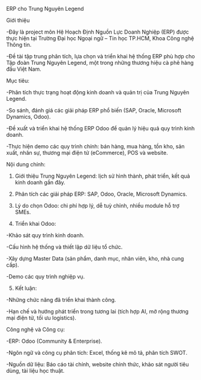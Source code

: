ERP cho Trung Nguyên Legend

Giới thiệu

-Đây là project môn Hệ Hoạch Định Nguồn Lực Doanh Nghiệp (ERP) được thực hiện tại Trường Đại học Ngoại ngữ – Tin học TP.HCM, Khoa Công nghệ Thông tin.

-Đề tài tập trung phân tích, lựa chọn và triển khai hệ thống ERP phù hợp cho Tập đoàn Trung Nguyên Legend, một trong những thương hiệu cà phê hàng đầu Việt Nam.

Mục tiêu:

-Phân tích thực trạng hoạt động kinh doanh và quản trị của Trung Nguyên Legend.

-So sánh, đánh giá các giải pháp ERP phổ biến (SAP, Oracle, Microsoft Dynamics, Odoo).

-Đề xuất và triển khai hệ thống ERP Odoo để quản lý hiệu quả quy trình kinh doanh.

-Thực hiện demo các quy trình chính: bán hàng, mua hàng, tồn kho, sản xuất, nhân sự, thương mại điện tử (eCommerce), POS và website.

Nội dung chính:

1. Giới thiệu Trung Nguyên Legend: lịch sử hình thành, phát triển, kết quả kinh doanh gần đây.

2. Phân tích các giải pháp ERP: SAP, Odoo, Oracle, Microsoft Dynamics.

3. Lý do chọn Odoo: chi phí hợp lý, dễ tuỳ chỉnh, nhiều module hỗ trợ SMEs.

4. Triển khai Odoo:

-Khảo sát quy trình kinh doanh.

-Cấu hình hệ thống và thiết lập dữ liệu tổ chức.

-Xây dựng Master Data (sản phẩm, danh mục, nhân viên, kho, nhà cung cấp).

-Demo các quy trình nghiệp vụ.

5. Kết luận:

-Những chức năng đã triển khai thành công.

-Hạn chế và hướng phát triển trong tương lai (tích hợp AI, mở rộng thương mại điện tử, tối ưu logistics).

Công nghệ và Công cụ:

-ERP: Odoo (Community & Enterprise).

-Ngôn ngữ và công cụ phân tích: Excel, thống kê mô tả, phân tích SWOT.

-Nguồn dữ liệu: Báo cáo tài chính, website chính thức, khảo sát người tiêu dùng, tài liệu học thuật.

